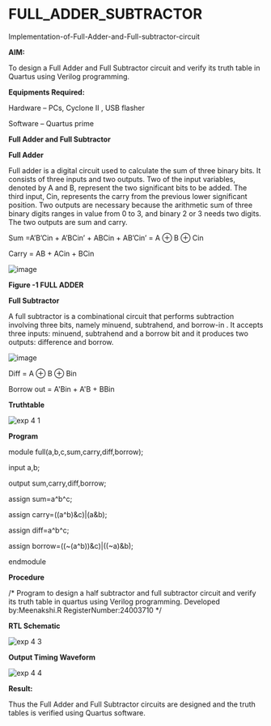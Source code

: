 # FULL_ADDER_SUBTRACTOR

Implementation-of-Full-Adder-and-Full-subtractor-circuit

**AIM:**

To design a Full Adder and Full Subtractor circuit and verify its truth table in Quartus using Verilog programming.

**Equipments Required:**

Hardware – PCs, Cyclone II , USB flasher

Software – Quartus prime

**Full Adder and Full Subtractor**

**Full Adder**

Full adder is a digital circuit used to calculate the sum of three binary bits. It consists of three inputs and two outputs. Two of the input variables, denoted by A and B, represent the two significant bits to be added. The third input, Cin, represents the carry from the previous lower significant position. Two outputs are necessary because the arithmetic sum of three binary digits ranges in value from 0 to 3, and binary 2 or 3 needs two digits. The two outputs are sum and carry.

Sum =A’B’Cin + A’BCin’ + ABCin + AB’Cin’ = A ⊕ B ⊕ Cin 

Carry = AB + ACin + BCin

![image](https://github.com/naavaneetha/FULL_ADDER_SUBTRACTOR/assets/154305477/0f30ba51-5ffb-4198-845f-18e054f675e7)

**Figure -1 FULL ADDER**

**Full Subtractor**

A full subtractor is a combinational circuit that performs subtraction involving three bits, namely minuend, subtrahend, and borrow-in . It accepts three inputs: minuend, subtrahend and a borrow bit and it produces two outputs: difference and borrow.

![image](https://github.com/naavaneetha/FULL_ADDER_SUBTRACTOR/assets/154305477/02b24f51-ab51-4304-9ad6-7b81ffc1ead5)

Diff = A ⊕ B ⊕ Bin 

Borrow out = A'Bin + A'B + BBin

**Truthtable**

![exp 4 1](https://github.com/user-attachments/assets/97c977ad-7c54-4d2b-973e-29e841552953)


**Program**

module full(a,b,c,sum,carry,diff,borrow);

input a,b;

output sum,carry,diff,borrow;

assign sum=a^b^c;

assign carry=((a^b)&c)|(a&b);

assign diff=a^b^c;

assign borrow=((~(a^b))&c)|((~a)&b);

endmodule

**Procedure**

/* Program to design a half subtractor and full subtractor circuit and verify its truth table in quartus using Verilog programming. 
Developed by:Meenakshi.R RegisterNumber:24003710
*/

**RTL Schematic**

![exp 4 3](https://github.com/user-attachments/assets/4ad69f5a-3b60-434a-9ca9-43e598b831d0)

**Output Timing Waveform**

![exp 4 4](https://github.com/user-attachments/assets/4ad5ad1a-c7e4-434c-b872-73a06cdd670b)


**Result:**

Thus the Full Adder and Full Subtractor circuits are designed and the truth tables is verified using Quartus software.



